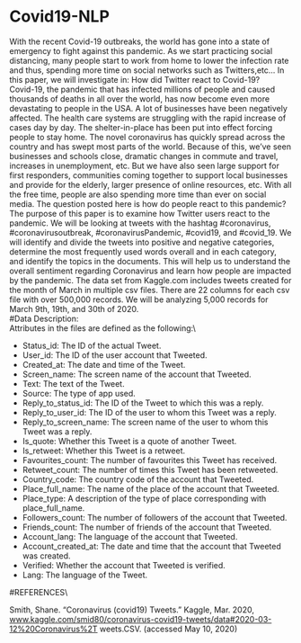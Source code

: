 # Covid19-NLP
With the recent Covid-19 outbreaks, the world has gone into a state of emergency to fight against this pandemic. As we start practicing social distancing, many people start to work from home to lower the infection rate and thus, spending more time on social networks such as Twitters,etc... In this paper, we will investigate in: How did Twitter react to Covid-19?\
Covid-19, the pandemic that has infected millions of people and caused thousands of deaths in all over the world, has now become even more devastating to people in the USA. A lot of businesses have been negatively affected. The health care systems are struggling with the rapid increase of cases day by day. The shelter-in-place has been put into effect forcing people to stay home. The novel coronavirus has quickly spread across the country and has swept most parts of the world. Because of this, we’ve seen businesses and schools close, dramatic changes in commute and travel, increases in unemployment, etc. But we have also seen large support for first responders, communities coming together to support local businesses and provide for the elderly, larger presence of online resources, etc. With all the free time, people are also spending more time than ever on social media. The question posted here is how do people react to this pandemic? The purpose of this paper is to examine how Twitter users react to the pandemic. We will be looking at tweets with the hashtag #coronavirus, #coronavirusoutbreak, #coronavirusPandemic, #covid19, and #covid_19. We will identify and divide the tweets into positive and negative categories, determine the most frequently used words overall and in each category, and identify the topics in the documents. This will help us to understand the overall sentiment regarding Coronavirus and learn how people are impacted by the pandemic. The data set from Kaggle.com includes tweets created for the month of March in multiple csv files. There are 22 columns for each csv file with over 500,000 records. We will be analyzing 5,000 records for March 9th, 19th, and 30th of 2020.\
#Data Description:\
Attributes in the files are defined as the following:\

*	Status_id: The ID of the actual Tweet.
*	User_id: The ID of the user account that Tweeted.
*	Created_at: The date and time of the Tweet.
*	Screen_name: The screen name of the account that Tweeted.
*	Text: The text of the Tweet.
*	Source: The type of app used.
*	Reply_to_status_id: The ID of the Tweet to which this was a reply.
*	Reply_to_user_id: The ID of the user to whom this Tweet was a reply.
*	Reply_to_screen_name: The screen name of the user to whom this Tweet was a reply.
*	Is_quote: Whether this Tweet is a quote of another Tweet.
*	Is_retweet: Whether this Tweet is a retweet.
*	Favourites_count: The number of favourites this Tweet has received.
*	Retweet_count: The number of times this Tweet has been retweeted.
*	Country_code: The country code of the account that Tweeted.
*	Place_full_name: The name of the place of the account that Tweeted.
*	Place_type: A description of the type of place corresponding with place_full_name.
*	Followers_count: The number of followers of the account that Tweeted.
*	Friends_count: The number of friends of the account that Tweeted.
*	Account_lang: The language of the account that Tweeted.
*	Account_created_at: The date and time that the account that Tweeted was created.
*	Verified: Whether the account that Tweeted is verified.
*	Lang: The language of the Tweet.

#REFERENCES\

Smith, Shane. “Coronavirus (covid19) Tweets.” Kaggle, Mar. 2020,
www.kaggle.com/smid80/coronavirus-covid19-tweets/data#2020-03-12%20Coronavirus%2T
weets.CSV. (accessed May 10, 2020)


